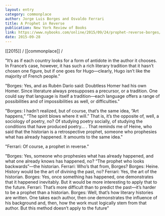 ```yaml
---
layout: entry
category: commonplace
author: Jorge Luis Borges and Osvaldo Ferrari
title: A Prophet in Reverse
publication: New York Review of Books
link: https://www.nybooks.com/online/2015/09/24/prophet-reverse-borges/
date: 2015-09-28
---
```


[[2015]] / [[commonplace]] / 

"It’s as if each country looks for a form of antidote in the author it chooses. In France’s case, however, it has such a rich literary tradition that it hasn’t chosen one figure, but if one goes for Hugo—clearly, Hugo isn’t like the majority of French people."

"Borges: Yes, and as Rubén Darío said: Doubtless Homer had his own Homer. Since literature always presupposes a precursor, or a tradition. One could say that language is itself a tradition—each language offers a range of possibilities and of impossibilities as well, or difficulties."

"Borges: I hadn’t realized, but of course, that’s the same idea, “Art happens,” “The spirit blows where it will.” That is, it’s the opposite of, well, a sociology of poetry, no? Of studying poetry socially, of studying the conditions that have produced poetry… . That reminds me of Heine, who said that the historian is a retrospective prophet, someone who prophesies what has already happened. It amounts to the same idea."

"Ferrari: Of course, a prophet in reverse."

"Borges: Yes, someone who prophesies what has already happened, and what one already knows has happened, no? “The prophet who looks backwards”—the historian. Ferrari: Who’s that from, Borges? Borges: Heine. History would be the art of divining the past, no? Ferrari: Yes, the art of the historian. Borges: Yes, once something has happened, one demonstrates that it happened inevitably. But it would be more interesting to apply that to the future. Ferrari: That’s more difficult than to predict the past—it’s harder to be a prophet than a historian. Borges: Well, that’s how literary histories are written. One takes each author, then one demonstrates the influence of his background and, then, how the work must logically stem from that author. But this method doesn’t apply to the future"

